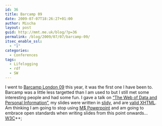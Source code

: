 ```yaml
---
id: 36
title: Barcamp 09
date: 2009-07-07T18:26:27+01:00
author: Mischa
layout: post
guid: http://mmt.me.uk/blog/?p=36
permalink: /blog/2009/07/07/barcamp-09/
itsec_enable_ssl:
  - "1"
categories:
  - Conferences
tags:
  - Lifelogging
  - rdf
  - SW
---
```

I went to  [Barcamp London 09](http://www.barcamplondon.org/) this year, it was the first one I have been to. Barcamp was a little less targetted than I am used to but I still met some interesting people and had some fun. I gave a talk on [&#8220;The Web of Data and Personal Information&#8221;](https://mmt.me.uk/blog/slides/barcamp09/), my slides were written in [slidy](http://www.w3.org/Talks/Tools/Slidy/), and are [valid XHTML](http://validator.w3.org/check?verbose=1&uri=http%3A%2F%2Fmmt.me.uk%2Fslides%2Fbarcamp09%2F). Am thinking I am going to stop using [M$ Powerpoint](http://en.wikipedia.org/wiki/Microsoft_PowerPoint) and am going to embrace open standards when writing slides from this point onwards&#8230; [W3C](http://www.w3.org/)++;
